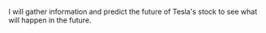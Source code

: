 I will gather information and predict the future of Tesla's stock to see what will happen in the future.
